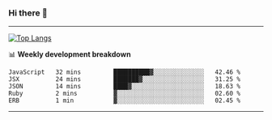 ### Hi there 👋

-------
[![Top Langs](https://github-readme-stats.vercel.app/api/top-langs/?username=ashish-r)](https://github.com/anuraghazra/github-readme-stats)

📊 **Weekly development breakdown**
<!--START_SECTION:waka-->
```text
JavaScript   32 mins         ██████████▓░░░░░░░░░░░░░░   42.46 % 
JSX          24 mins         ███████▓░░░░░░░░░░░░░░░░░   31.25 % 
JSON         14 mins         ████▓░░░░░░░░░░░░░░░░░░░░   18.63 % 
Ruby         2 mins          ▓░░░░░░░░░░░░░░░░░░░░░░░░   02.60 % 
ERB          1 min           ▓░░░░░░░░░░░░░░░░░░░░░░░░   02.45 % 
```
<!--END_SECTION:waka-->
-------

<!--
**ashish-r/ashish-r** is a ✨ _special_ ✨ repository because its `README.md` (this file) appears on your GitHub profile.

Here are some ideas to get you started:

- 🔭 I’m currently working on ...
- 🌱 I’m currently learning ...
- 👯 I’m looking to collaborate on ...
- 🤔 I’m looking for help with ...
- 💬 Ask me about ...
- 📫 How to reach me: ...
- 😄 Pronouns: ...
- ⚡ Fun fact: ...
-->
